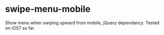 swipe-menu-mobile
=================

Show menu when swiping upward from mobile, jQuery dependancy. Tested on iOS7 so far.
